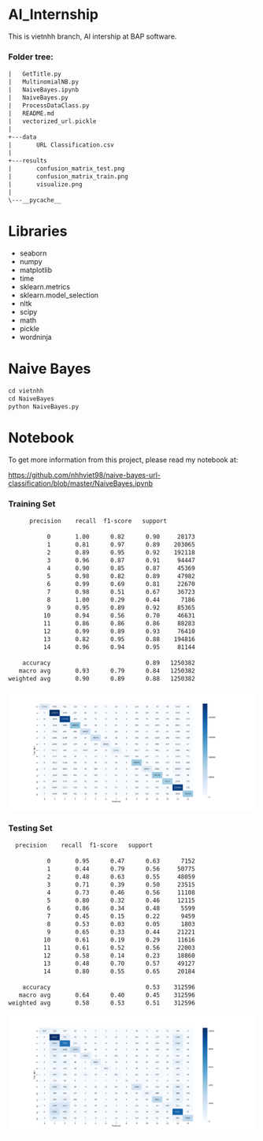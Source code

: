 # AI_Internship
This is vietnhh branch, AI intership at BAP software. 

### Folder tree:
```
|   GetTitle.py
|   MultinomialNB.py
|   NaiveBayes.ipynb
|   NaiveBayes.py
|   ProcessDataClass.py
|   README.md
|   vectorized_url.pickle
|
+---data
|       URL Classification.csv
|
+---results
|       confusion_matrix_test.png
|       confusion_matrix_train.png
|       visualize.png
|
\---__pycache__
```
# Libraries
- seaborn
- numpy
- matplotlib
- time
- sklearn.metrics
- sklearn.model_selection
- nltk
- scipy
- math
- pickle
- wordninja

# Naive Bayes

```
cd vietnhh
cd NaiveBayes
python NaiveBayes.py
```
# Notebook
To get more information from this project, please read my notebook at:

https://github.com/nhhviet98/naive-bayes-url-classification/blob/master/NaiveBayes.ipynb

### Training Set

```
      precision    recall  f1-score   support

           0       1.00      0.82      0.90     28173
           1       0.81      0.97      0.89    203065
           2       0.89      0.95      0.92    192118
           3       0.96      0.87      0.91     94447
           4       0.90      0.85      0.87     45369
           5       0.98      0.82      0.89     47982
           6       0.99      0.69      0.81     22670
           7       0.98      0.51      0.67     36723
           8       1.00      0.29      0.44      7186
           9       0.95      0.89      0.92     85365
          10       0.94      0.56      0.70     46631
          11       0.86      0.86      0.86     88283
          12       0.99      0.89      0.93     76410
          13       0.82      0.95      0.88    194816
          14       0.96      0.94      0.95     81144

    accuracy                           0.89   1250382
   macro avg       0.93      0.79      0.84   1250382
weighted avg       0.90      0.89      0.88   1250382
```

<p align="center">
<img src="results/confusion_matrix_train.png">
</p>

### Testing Set

```
  precision    recall  f1-score   support

           0       0.95      0.47      0.63      7152
           1       0.44      0.79      0.56     50775
           2       0.48      0.63      0.55     48059
           3       0.71      0.39      0.50     23515
           4       0.73      0.46      0.56     11108
           5       0.80      0.32      0.46     12115
           6       0.86      0.34      0.48      5599
           7       0.45      0.15      0.22      9459
           8       0.53      0.03      0.05      1803
           9       0.65      0.33      0.44     21221
          10       0.61      0.19      0.29     11616
          11       0.61      0.52      0.56     22003
          12       0.58      0.14      0.23     18860
          13       0.48      0.70      0.57     49127
          14       0.80      0.55      0.65     20184

    accuracy                           0.53    312596
   macro avg       0.64      0.40      0.45    312596
weighted avg       0.58      0.53      0.51    312596
```

<p align="center">
<img src="results/confusion_matrix_test.png">
</p>
